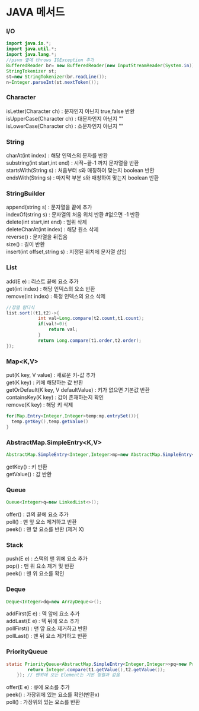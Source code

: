 # JAVA 메서드

### I/O
```java
import java.io.*;
import java.util.*;
import java.lang.*;
//psvm 옆에 throws IOException 추가
BufferedReader br= new BufferedReader(new InputStreamReader(System.in));
StringTokenizer st;
st=new StringTokenizer(br.readLine());
n=Integer.parseInt(st.nextToken());

```
### Character
isLetter(Character ch) : 문자인지 아닌지 true,false 반환  
isUpperCase(Character ch) : 대문자인지 아닌지 ""  
isLowerCase(Character ch) : 소문자인지 아닌지 ""  

### String
charAt(int index) : 해당 인덱스의 문자를 반환  
substring(int start,int end) : 시작~끝-1 까지 문자열을 반환  
startsWith(String s) : 처음부터 s와 매칭하여 맞는지 boolean 반환  
endsWith(String s) : 마지막 부분 s와 매칭하여 맞는지 boolean 반환  
  
### StringBuilder
append(string s) : 문자열을 끝에 추가  
indexOf(string s) : 문자열의 처음 위치 반환 #없으면 -1 반환  
delete(int start,int end) : 범위 삭제  
deleteCharAt(int index) : 해당 원소 삭제  
reverse() : 문자열을 뒤집음  
size() : 길이 반환  
insert(int offset,string s) : 지정된 위치에 문자열 삽입  

### List
add(E e) : 리스트 끝에 요소 추가  
get(int index) : 해당 인덱스의 요소 반환  
remove(int index) : 특정 인덱스의 요소 삭제  
```java
//정렬 람다식
list.sort((t1,t2)->{
            int val=Long.compare(t2.count,t1.count);
            if(val!=0){
                return val;
            }
            return Long.compare(t1.order,t2.order);
});
```

### Map<K,V>
put(K key, V value) : 새로운 키-값 추가  
get(K key) : 키에 해당하는 값 반환  
getOrDefault(K key, V defaultValue) : 키가 없으면 기본값 반환  
containsKey(K key) : 값이 존재하는지 확인  
remove(K key) : 해당 키 삭제  
```java
for(Map.Entry<Integer,Integer>temp:mp.entrySet()){
  temp.getKey(),temp.getValue()
}
```

### AbstractMap.SimpleEntry<K,V>
```java
AbstractMap.SimpleEntry<Integer,Integer>mp=new AbstractMap.SimpleEntry<>(1,2);
```
getKey() : 키 반환  
getValue() : 값 반환  

### Queue
```java
Queue<Integer>q=new LinkedList<>();
```
offer() : 큐의 끝에 요소 추가  
poll() : 맨 앞 요소 제거하고 반환  
peek() : 맨 앞 요소를 반환 (제거 X)  

### Stack
push(E e) : 스택의 맨 위에 요소 추가  
pop() : 맨 위 요소 제거 및 반환  
peek() : 맨 위 요소를 확인  

### Deque
```java
Deque<Integer>dq=new ArrayDeque<>();
```
addFirst(E e) : 덱 앞에 요소 추가  
addLast(E e) : 덱 뒤에 요소 추가  
pollFirst() : 맨 앞 요소 제거하고 반환  
pollLast() : 맨 뒤 요소 제거하고 반환    

### PriorityQueue
```java
static PriorityQueue<AbstractMap.SimpleEntry<Integer,Integer>>pq=new PriorityQueue<>((t1,t2)->{
        return Integer.compare(t1.getValue(),t2.getValue());
    }); // 맨위에 오는 Element는 기본 정렬과 같음
```
offer(E e) : 큐에 요소를 추가  
peek() : 가장위에 있는 요소를 확인(반환x)  
poll() : 가장위의 있는 요소를 반환  
